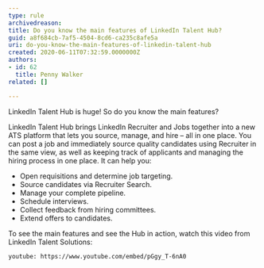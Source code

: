 ```yaml
---
type: rule
archivedreason: 
title: Do you know the main features of LinkedIn Talent Hub?
guid: a8f684cb-7af5-4504-8cd6-ca235c8afe5a
uri: do-you-know-the-main-features-of-linkedin-talent-hub
created: 2020-06-11T07:32:59.0000000Z
authors:
- id: 62
  title: Penny Walker
related: []

---
```


LinkedIn Talent Hub is huge! So do you know the main features?

<!--endintro-->

LinkedIn Talent Hub brings LinkedIn Recruiter and Jobs together into a new ATS platform that lets you source, manage, and hire – all in one place. You can post a job and immediately source quality candidates using Recruiter in the same view, as well as keeping track of applicants and managing the hiring process in one place. It can help you:

* Open requisitions and determine job targeting.
* Source candidates via Recruiter Search.
* Manage your complete pipeline.
* Schedule interviews.
* Collect feedback from hiring committees.
* Extend offers to candidates.


To see the main features and see the Hub in action, watch this video from LinkedIn Talent Solutions:


`youtube: https://www.youtube.com/embed/pGgy_T-6nA0`
